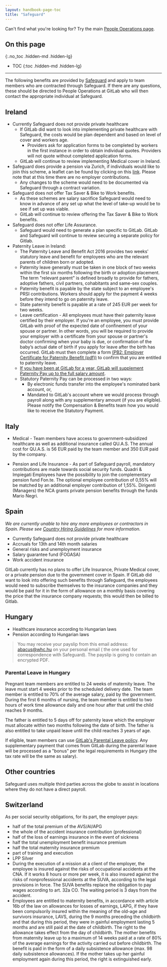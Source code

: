 ```yaml
---
layout: handbook-page-toc
title: "Safeguard"
---
```


Can't find what you're looking for? Try the main [People Operations page](/handbook/people-group/).

## On this page
{:.no_toc .hidden-md .hidden-lg}

- TOC
{:toc .hidden-md .hidden-lg}

----

The following benefits are provided by [Safeguard](https://www.safeguardglobal.com/) and apply to team members who are contracted through Safeguard. If there are any questions, these should be directed to People Operations at GitLab who will then contact the appropriate individual at Safeguard.

## Ireland

- Currently Safeguard does not provide private healthcare
  * If GitLab did want to look into implementing private healthcare with Safeguard, the costs would be plan dependent and based on level of cover and workers age.
    - Providers ask for application forms to be completed by workers in the first instance in order to obtain individual quotes. Providers will not quote without completed application forms.
  * GitLab will continue to review implementing Medical cover in Ireland.
- Safeguard does provide a pension via Zurich, if individuals would like to join this scheme, a leaflet can be found by clicking on this [link](https://drive.google.com/file/d/1GRasMwjchtKSw4ZkPJNJsiCjAU-MOsNH/view?usp=sharing). Please note that at this time there are no employer contributions.
  * Any changes to the scheme would need to be documented via Safeguard through a contract variation.
- Safeguard does not offer Tax Saver & Bike to Work benefits.
  * As these schemes are salary sacrifice Safeguard would need to know in advance of any set up what the level of take-up would be to see if set up was viable.
  * GitLab will continue to review offering the Tax Saver & Bike to Work benefits.
- Safeguard does not offer Life Assurance.
  * Safeguard would need to generate a plan specific to GitLab. GitLab and Safeguard will continue to review securing a separate policy for Gitlab.
- Paternity Leave in Ireland:
  *  The Paternity Leave and Benefit Act 2016 provides two weeks' statutory leave and benefit for employees who are the relevant parents of children born or adopted.
  *  Paternity leave generally must be taken in one block of two weeks within the first six months following the birth or adoption placement. The term "relevant parent" is defined broadly to provide for fathers, adoptive fathers, civil partners, cohabitants and same-sex couples.
  *  Paternity benefit is payable by the state subject to an employee's PRSI contributions. Workers should apply for the payment 4 weeks before they intend to go on paternity leave.
  *  State paternity benefit is payable at a rate of 245 EUR per week for two weeks.
  *  Leave certification - All employees must have their paternity leave certified by their employer. If you're an employee, you must provide GitLab with proof of the expected date of confinement of your spouse or partner. In other words, you will be required to provide your employer with a certificate from your spouse or partner's doctor confirming when your baby is due, or confirmation of the baby’s actual date of birth if you apply for leave after the birth has occurred. GitLab must then complete a form [(PB2: Employer Certificate for Paternity Benefit (pdf))](http://www.welfare.ie/en/pdf/PB2.pdf) to confirm that you are entitled to paternity leave.
  *  [If you have been at GitLab for a year, GitLab will supplement Paternity Pay up to the full salary amount](/handbook/total-rewards/benefits/general-and-entity-benefits/#parental-leave).
  *  Statutory Paternity Pay can be processed in two ways:
     *  By electronic funds transfer into the employee's nominated bank account, or,
     *  Mandated to GitLab's account where we would process through payroll along with any supplementary amount (if you are eligible).
    Please notify the Compensation & Benefits team how you would like to receive the Statutory Payment.

## Italy
* Medical - Team members have access to government-subsidized healthcare as well as additional insurance called QU.A.S. The annual cost for QU.A.S. is 56 EUR paid by the team member and 350 EUR paid by the company.

* Pension and Life Insurance - As part of Safeguard payroll, mandatory contributions are made towards social security funds.
Quadri & Impiegati Employees have the possibility to join the complementary pension fund Fon.te. The optional employee contribution of 0,55% will be matched by an additional employer contribution of 1,55%. Dirigenti (Managers) the NCA grants private pension benefits through the funds Mario Negri.


## Spain

_We are currently unable to hire any more employees or contractors in Spain. Please see [Country Hiring Guidelines](/jobs/faq/#country-hiring-guidelines) for more information._

- Currently Safeguard does not provide private healthcare
- Accruals for 13th and 14th month salaries
- General risks and unemployment insurance
- Salary guarantee fund (FOGASA)
- Work accident insurance

 GitLab currently has no plans to offer Life Insurance, Private Medical cover, or a private pension due to the government cover in Spain. If GitLab did want to look into offering such benefits through Safeguard, the employees would need to subscribe themselves to the insurance companies and they would be paid for it in the form of allowance on a monthly basis covering the price that the insurance company requests; this would then be billed to Gitlab.

## Hungary

- Healthcare insurance according to Hungarian laws
- Pension according to Hungarian laws

> You may receive your payslip from this email address: abacus@whc.hu on your personal email ( the one used for correspondence with Safeguard). The payslip is going to contain an encrypted PDF.

### Parental Leave in Hungary

Pregnant team members are entitled to 24 weeks of maternity leave. The leave must start 4 weeks prior to the scheduled delivery date. The team member is entitled to 70% of the average salary, paid by the government. During the first 6 months of nursing, the team member is entitled to two hours of work time allowance daily and one hour after that until the child reaches 9 months.

The father is entitled to 5 days off for paternity leave which the employer must allocate within two months following the date of birth. The father is also entitled to take unpaid leave until the child reaches 3 years of age.

If eligible, team members can use [GitLab's Parental Leave policy](/handbook/total-rewards/benefits/general-and-entity-benefits/#parental-leave). Any supplementary payment that comes from GitLab during the parental leave will be processed as a "bonus" per the legal requirements in Hungary (the tax rate will be the same as salary).

## Other countries

Safeguard uses multiple third parties across the globe to assist in locations where they do not have a direct payroll.

## Switzerland

As per social security obligations, for its part, the employer pays:
- half of the total premium of the AVS/AI/APG
- the whole of the accident insurance contribution (professional)
- half of the loss of earnings insurance in the event of sickness
- half the total unemployment benefit insurance premium
- half the total maternity insurance premium
- part of training and execution
- LPP Silver
- During the execution of a mission at a client of the employer, the employee is insured against the risks of occupational accidents at the CNA. If it works 8 hours or more per week, it is also insured against the risks of nonprofessional accidents at the SUVA, according to the legal provisions in force. The SUVA benefits replace the obligation to pay wages according to art. 32a CO. The waiting period is 3 days from the accident.
- Employees are entitled to maternity benefits, in accordance with article 16b of the law on allowances for losses of earnings, LAPG, if they have been compulsorily insured within the meaning of the old-age and survivors insurance, LAVS, during the 9 months preceding the childbirth and that during this period, they were in gainful employment lasting 5 months and are still paid at the date of childbirth. The right to the allowance takes effect from the day of childbirth. The mother benefits from maternity leave up to a maximum of 14 weeks paid at a rate of 80% of the average earnings for the activity carried out before childbirth. The benefit is paid in the form of a daily subsistence allowance (max. 98 daily subsistence allowances). If the mother takes up her gainful employment again during this period, the right is extinguished early.
